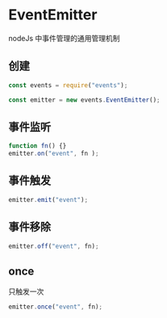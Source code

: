 # EventEmitter

nodeJs 中事件管理的通用管理机制

## 创建

```js
const events = require("events");

const emitter = new events.EventEmitter();
```

## 事件监听

```js
function fn() {}
emitter.on("event", fn );
```

## 事件触发

```js
emitter.emit("event");
```

## 事件移除

```js
emitter.off("event", fn);
```

## once

只触发一次
```js
emitter.once("event", fn);
```
